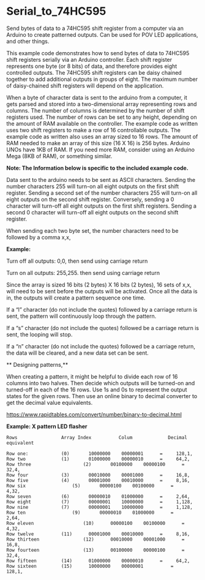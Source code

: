 # Serial_to_74HC595
Send bytes of data to a 74HC595 shift register from a computer via an Arduino to create patterned outputs. Can be used for POV LED applications, and other things.


This example code demonstrates how to send bytes of data to 74HC595 shift registers serially via an Arduino controller.   Each shift register represents one byte (or 8 bits) of data, and therefore provides eight controlled outputs. The 74HC595 shift registers can be daisy chained together to add additional outputs in groups of eight.  The maximum number of daisy-chained shift registers will depend on the application.

When a byte of character data is sent to the arduino from a computer,  it gets parsed and stored into a two-dimensional array representing rows and columns.  The number of columns is determined by the number of shift registers used.  The number of rows can be set to any height, depending on the amount of RAM available on the controller.  The example code as written uses two shift registers to make a row of 16 controllable outputs.  The example code as written also uses an array sized to 16 rows.   The amount of RAM needed to make an array of this size (16 X 16) is 256 bytes.  Arduino UNOs have 1KB of RAM.  If you need more RAM, consider using an Arduino Mega (8KB of RAM), or something similar.



**Note: The Information below is specific to the included example code.**

Data sent to the arduino needs to be sent as ASCII characters.  Sending the number characters 255 will turn-on all eight outputs on the first shift register.  Sending a second set of the number characters 255 will turn-on all eight outputs on the second shift register.  Conversely, sending  a 0 character will turn-off all eight outputs on the first shift registers.  Sending a second 0 character will turn-off all eight outputs on the second shift register.

When sending each two byte set, the number characters need to be followed by a comma   x,x,

**Example:**

Turn off all outputs:
        0,0,    then send using carriage return

Turn on all outputs:
        255,255.  then send using carriage return

Since the array is sized 16 bits (2 bytes)  X 16 bits (2 bytes),  16 sets of x,x, will need to be sent before the outputs will be activated.  Once all the data is in, the outputs will create a pattern sequence one time.

If a “l” character (do not include the quotes) followed by a carriage return is sent, the pattern will continuously loop through the pattern.

If a “s” character (do not include the quotes) followed be a carriage return is sent, the looping will stop.

If a “n” character (do not include the quotes) followed be a carriage return, the data will be cleared, and a new data set can be sent.


** Designing patterns,**

When creating a pattern, it might be helpful to divide each row of 16 columns into two halves.  Then decide which outputs will be turned-on and turned-off in each of the 16 rows.  Use 1s and 0s to represent the output states for the given rows. Then use an online  binary to decimal converter to  get the decimal value equivalents.

https://www.rapidtables.com/convert/number/binary-to-decimal.html

**Example:  X pattern LED flasher**

```
Rows		        Array Index          Colum             Decimal equivalent	

Row one: 		    (0)       10000000    00000001	    =     128,1,
Row two  		    (1)       01000000    00000010	    =  	  64,2,
Row three                   (2)       00100000    00000100	    =  	  32,4,
Row four		    (3)       00010000    00001000	    =     16,8,
Row five		    (4)       00001000    00010000	    =	  8,16,
Row six		            (5)       00000100    00100000	    =	  4,32,
Row seven		    (6)       00000010    01000000	    =	  2,64,
Row eight		    (7)       00000001    10000000	    =	  1,128,
Row nine		    (7)       00000001    10000000	    =	  1,128,
Row ten		            (9)       00000010    01000000	    =	  2,64,
Row eleven                  (10)      00000100    00100000	    =	  4,32,
Row twelve		    (11)      00001000    00010000	    =	  8,16,
Row thirteen                (12)      00010000    00001000	    =     16,8,
Row fourteen                (13)      00100000    00000100	    =  	  32,4,
Row fifteen	  	    (14)      01000000    00000010	    =  	  64,2,
Row sixteen		    (15)      10000000    00000001          =     128,1,
```
